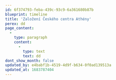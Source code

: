 ```yaml
---
id: 6f374793-feba-439c-93c9-6a361680b87b
blueprint: timeline
title: 'Založení Českého centra Athény'
perex: dd
page_content:
  -
    type: paragraph
    content:
      -
        type: text
        text: dd
dont_show_month: false
updated_by: e4babf1b-4519-4d9f-b634-0f0ad139513a
updated_at: 1683787404
---
```

